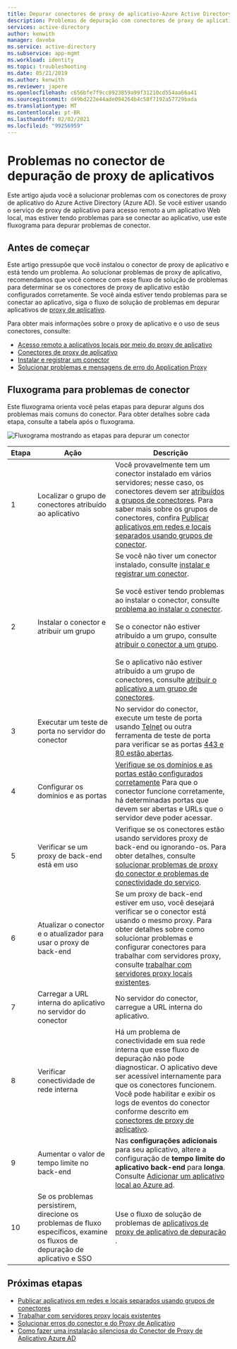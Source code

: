 ```yaml
---
title: Depurar conectores de proxy de aplicativo-Azure Active Directory | Microsoft Docs
description: Problemas de depuração com conectores de proxy de aplicativo Azure Active Directory (Azure AD).
services: active-directory
author: kenwith
manager: daveba
ms.service: active-directory
ms.subservice: app-mgmt
ms.workload: identity
ms.topic: troubleshooting
ms.date: 05/21/2019
ms.author: kenwith
ms.reviewer: japere
ms.openlocfilehash: c656bfe7f9cc8923859a99f31210cd554aa66a41
ms.sourcegitcommit: d49bd223e44ade094264b4c58f7192a57729bada
ms.translationtype: MT
ms.contentlocale: pt-BR
ms.lasthandoff: 02/02/2021
ms.locfileid: "99256959"
---
```

# <a name="debug-application-proxy-connector-issues"></a>Problemas no conector de depuração de proxy de aplicativos 

Este artigo ajuda você a solucionar problemas com os conectores de proxy de aplicativo do Azure Active Directory (Azure AD). Se você estiver usando o serviço de proxy de aplicativo para acesso remoto a um aplicativo Web local, mas estiver tendo problemas para se conectar ao aplicativo, use este fluxograma para depurar problemas de conector. 

## <a name="before-you-begin"></a>Antes de começar

Este artigo pressupõe que você instalou o conector de proxy de aplicativo e está tendo um problema. Ao solucionar problemas de proxy de aplicativo, recomendamos que você comece com esse fluxo de solução de problemas para determinar se os conectores de proxy de aplicativo estão configurados corretamente. Se você ainda estiver tendo problemas para se conectar ao aplicativo, siga o fluxo de solução de problemas em depurar aplicativos de [proxy de aplicativo](application-proxy-debug-apps.md).  


Para obter mais informações sobre o proxy de aplicativo e o uso de seus conectores, consulte:

- [Acesso remoto a aplicativos locais por meio do proxy de aplicativo](application-proxy.md)
- [Conectores de proxy de aplicativo](application-proxy-connectors.md)
- [Instalar e registrar um conector](application-proxy-add-on-premises-application.md)
- [Solucionar problemas e mensagens de erro do Application Proxy](application-proxy-troubleshoot.md)

## <a name="flowchart-for-connector-issues"></a>Fluxograma para problemas de conector

Este fluxograma orienta você pelas etapas para depurar alguns dos problemas mais comuns do conector. Para obter detalhes sobre cada etapa, consulte a tabela após o fluxograma.

![Fluxograma mostrando as etapas para depurar um conector](media/application-proxy-debug-connectors/application-proxy-connector-debugging-flowchart.png)

| Etapa | Ação | Descrição |
|---------|---------|---------|
|1 | Localizar o grupo de conectores atribuído ao aplicativo | Você provavelmente tem um conector instalado em vários servidores; nesse caso, os conectores devem ser [atribuídos a grupos de conectores](application-proxy-connector-groups.md#assign-applications-to-your-connector-groups). Para saber mais sobre os grupos de conectores, confira [Publicar aplicativos em redes e locais separados usando grupos de conector](application-proxy-connector-groups.md). |
|2 | Instalar o conector e atribuir um grupo | Se você não tiver um conector instalado, consulte [instalar e registrar um conector](application-proxy-add-on-premises-application.md#install-and-register-a-connector).<br></br> Se você estiver tendo problemas ao instalar o conector, consulte [problema ao instalar o conector](application-proxy-connector-installation-problem.md).<br></br> Se o conector não estiver atribuído a um grupo, consulte [atribuir o conector a um grupo](application-proxy-connector-groups.md#create-connector-groups).<br></br>Se o aplicativo não estiver atribuído a um grupo de conectores, consulte [atribuir o aplicativo a um grupo de conectores](application-proxy-connector-groups.md#assign-applications-to-your-connector-groups).|
|3 | Executar um teste de porta no servidor do conector | No servidor do conector, execute um teste de porta usando [Telnet](/windows-server/administration/windows-commands/telnet) ou outra ferramenta de teste de porta para verificar se as portas [443 e 80 estão abertas](application-proxy-add-on-premises-application.md#open-ports).|
|4 | Configurar os domínios e as portas | [Verifique se os domínios e as portas estão configurados corretamente](application-proxy-add-on-premises-application.md#prepare-your-on-premises-environment) Para que o conector funcione corretamente, há determinadas portas que devem ser abertas e URLs que o servidor deve poder acessar. |
|5 | Verificar se um proxy de back-end está em uso | Verifique se os conectores estão usando servidores proxy de back-end ou ignorando-os. Para obter detalhes, consulte [solucionar problemas de proxy do conector e problemas de conectividade do serviço](application-proxy-configure-connectors-with-proxy-servers.md#troubleshoot-connector-proxy-problems-and-service-connectivity-issues). |
|6 | Atualizar o conector e o atualizador para usar o proxy de back-end | Se um proxy de back-end estiver em uso, você desejará verificar se o conector está usando o mesmo proxy. Para obter detalhes sobre como solucionar problemas e configurar conectores para trabalhar com servidores proxy, consulte [trabalhar com servidores proxy locais existentes](application-proxy-configure-connectors-with-proxy-servers.md). |
|7 | Carregar a URL interna do aplicativo no servidor do conector | No servidor do conector, carregue a URL interna do aplicativo. |
|8 | Verificar conectividade de rede interna | Há um problema de conectividade em sua rede interna que esse fluxo de depuração não pode diagnosticar. O aplicativo deve ser acessível internamente para que os conectores funcionem. Você pode habilitar e exibir os logs de eventos do conector conforme descrito em [conectores de proxy de aplicativo](application-proxy-connectors.md#under-the-hood). |
|9 | Aumentar o valor de tempo limite no back-end | Nas **configurações adicionais** para seu aplicativo, altere a configuração de **tempo limite do aplicativo back-end** para **longa**. Consulte [Adicionar um aplicativo local ao Azure ad](application-proxy-add-on-premises-application.md#add-an-on-premises-app-to-azure-ad). |
|10 | Se os problemas persistirem, direcione os problemas de fluxo específicos, examine os fluxos de depuração de aplicativo e SSO | Use o fluxo de solução de problemas de [aplicativos de proxy de aplicativo de depuração](application-proxy-debug-apps.md) . |

## <a name="next-steps"></a>Próximas etapas


* [Publicar aplicativos em redes e locais separados usando grupos de conectores](application-proxy-connector-groups.md)
* [Trabalhar com servidores proxy locais existentes](application-proxy-configure-connectors-with-proxy-servers.md)
* [Solucionar erros do conector e do Proxy de Aplicativo](application-proxy-troubleshoot.md)
* [Como fazer uma instalação silenciosa do Conector de Proxy de Aplicativo Azure AD](application-proxy-register-connector-powershell.md)